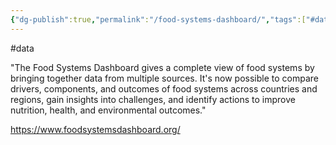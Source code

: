 ```yaml
---
{"dg-publish":true,"permalink":"/food-systems-dashboard/","tags":["#data"],"created":"2025-10-23T17:42:44.100+01:00","updated":"2025-10-23T18:06:08.690+01:00"}
---
```


#data 

"The Food Systems Dashboard gives a complete view of food systems by bringing together data from multiple sources. It's now possible to compare drivers, components, and outcomes of food systems across countries and regions, gain insights into challenges, and identify actions to improve nutrition, health, and environmental outcomes."


https://www.foodsystemsdashboard.org/